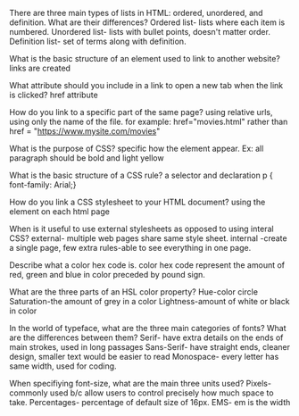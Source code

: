There are three main types of lists in HTML: ordered, unordered, and definition.
What are their differences?
Ordered list- lists where each item is numbered.
Unordered list- lists with bullet points, doesn't matter order.
Definition list- set of terms along with definition.

What is the basic structure of an element used to link to another website?
<a> links are created

What attribute should you include in a link to open a new tab when the link is clicked?
href attribute

How do you link to a specific part of the same page?
using relative urls, using only the name of the file. for example: href="movies.html"
rather than href = "https://www.mysite.com/movies"


What is the purpose of CSS?
specific how the element appear. Ex: all paragraph should be bold and light yellow

What is the basic structure of a CSS rule?
a selector and declaration
p {
  font-family: Arial;}

How do you link a CSS stylesheet to your HTML document?
using the <link> element on each html page

When is it useful to use external stylesheets as opposed to using interal CSS?
external- multiple web pages share same style sheet.
internal -create a single page, few extra rules-able to see everything in one page.

Describe what a color hex code is.
color hex code represent the amount of red, green and blue in color preceded by pound sign.

What are the three parts of an HSL color property?
Hue-color circle
Saturation-the amount of grey in a color
Lightness-amount of white or black in color

In the world of typeface, what are the three main categories of fonts? What are the differences between them?
Serif- have extra details on the ends of main strokes, used in long passages
Sans-Serif- have straight ends, cleaner design, smaller text would be easier to read
Monospace- every letter has same width, used for coding.

When specifiying font-size, what are the main three units used?
Pixels- commonly used b/c allow users to control precisely how much space to take.
Percentages- percentage of default size of 16px.
EMS- em is the width
